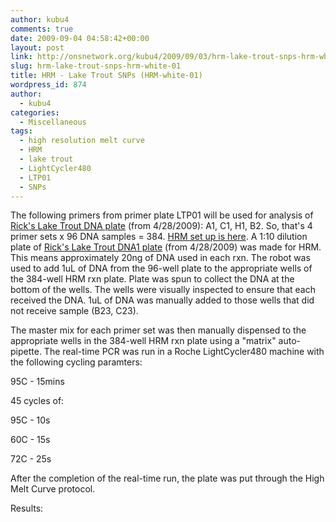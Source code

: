 ```yaml
---
author: kubu4
comments: true
date: 2009-09-04 04:58:42+00:00
layout: post
link: http://onsnetwork.org/kubu4/2009/09/03/hrm-lake-trout-snps-hrm-white-01/
slug: hrm-lake-trout-snps-hrm-white-01
title: HRM - Lake Trout SNPs (HRM-white-01)
wordpress_id: 874
author:
  - kubu4
categories:
  - Miscellaneous
tags:
  - high resolution melt curve
  - HRM
  - lake trout
  - LightCycler480
  - LTP01
  - SNPs
---
```


The following primers from primer plate LTP01 will be used for analysis of [Rick's Lake Trout DNA plate](http://eagle.fish.washington.edu/Arabidopsis/Lake%20Trout%20DNA1%20Plate%2020090428.jpg) (from 4/28/2009): A1, C1, H1, B2. So, that's 4 primer sets x 96 DNA samples = 384. [HRM set up is here](http://eagle.fish.washington.edu/Arabidopsis/Notebook%20Workup%20Files/20090904-01.jpg). A 1:10 dilution plate of [Rick's Lake Trout DNA1 plate](http://eagle.fish.washington.edu/Arabidopsis/Lake%20Trout%20DNA1%20Plate%2020090428.jpg) (from 4/28/2009) was made for HRM. This means approximately 20ng of DNA used in each rxn. The robot was used to add 1uL of DNA from the 96-well plate to the appropriate wells of the 384-well HRM rxn plate. Plate was spun to collect the DNA at the bottom of the wells. The wells were visually inspected to ensure that each received the DNA. 1uL of DNA was manually added to those wells that did not receive sample (B23, C23).

The master mix for each primer set was then manually dispensed to the appropriate wells in the 384-well HRM rxn plate using a "matrix" auto-pipette. The real-time PCR was run in a Roche LightCycler480 machine with the following cycling paramters:

95C - 15mins

45 cycles of:

95C - 10s

60C - 15s

72C - 25s

After the completion of the real-time run, the plate was put through the High Melt Curve protocol.

Results:
